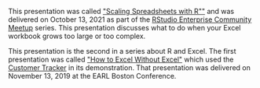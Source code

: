 This presentation was called ["Scaling Spreadsheets with R""](https://www.meetup.com/RStudio-Enterprise-Community-Meetup/events/281142283/) and was delivered on October 13, 2021 as part of the [RStudio Enterprise Community Meetup](https://www.meetup.com/RStudio-Enterprise-Community-Meetup/) series. This presentation discusses what to do when your Excel workbook grows too large or too complex. 

This presentation is the second in a series about R and Excel. The first presentation was called ["How to Excel Without Excel"](https://www.rstudio.com/resources/webinars/how-to-excel-without-using-excel/) which used the [Customer Tracker](https://github.com/sol-eng/customer-tracker) in its demonstration. That presentation was delivered on November 13, 2019 at the EARL Boston Conference.
